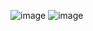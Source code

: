 ![image](https://github.com/user-attachments/assets/00b7331c-0d36-47e9-b591-75578b711d73)
![image](https://github.com/user-attachments/assets/cc411145-6a89-4ba5-a13d-ddae319bc5af)




